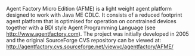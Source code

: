 Agent Factory Micro Edition (AFME) is a light weight agent platform designed to work with Java ME CDLC. It consists of a reduced footprint agent platform that is optimised for operation on constrained devices together with a BDI style Agent Programming Language (see http://www.agentfactory.com). The project was initially developed in 2005 and the original SourceForge CVS repository can be viewed at: http://agentfactory.cvs.sourceforge.net/viewvc/agentfactory/AFME/
